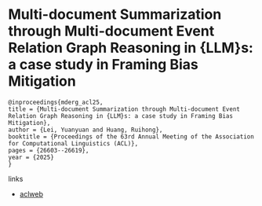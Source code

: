 # Multi-document Summarization through Multi-document Event Relation Graph Reasoning in {LLM}s: a case study in Framing Bias Mitigation

```
@inproceedings{mderg_acl25,
title = {Multi-document Summarization through Multi-document Event Relation Graph Reasoning in {LLM}s: a case study in Framing Bias Mitigation},
author = {Lei, Yuanyuan and Huang, Ruihong},
booktitle = {Proceedings of the 63rd Annual Meeting of the Association for Computational Linguistics (ACL)},
pages = {26603--26619},
year = {2025}
}
```

links
- [aclweb](https://aclanthology.org/2025.acl-long.1291/)
